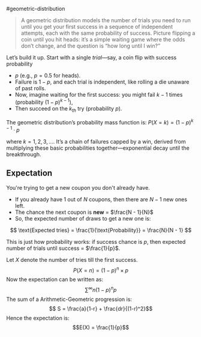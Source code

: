#geometric-distribution

> A geometric distribution models the number of trials you need to run until you get your first success in a sequence of independent attempts, each with the same probability of success. Picture flipping a coin until you hit heads: it’s a simple waiting game where the odds don’t change, and the question is “how long until I win?”

Let’s build it up. Start with a single *trial*—say, a coin flip with success probability
- $p$ (e.g., $p = 0.5$ for heads). 
- Failure is $1 - p$, and each trial is independent, like rolling a die unaware of past rolls. 
- Now, imagine waiting for the first success: you might fail $k-1$ times (probability $(1-p)^{k-1}$), 
- Then succeed on the $k_{th}$ try (probability $p$). 

The geometric distribution’s probability mass function is:
$P(X = k) = (1-p)^{k-1} \cdot p$

where $k = 1, 2, 3, \ldots$. It’s a chain of failures capped by a win, derived from multiplying these basic probabilities together—exponential decay until the breakthrough.

## Expectation

You're trying to get a new coupon you don't already have.

* If you already have 1 out of $N$ coupons, then there are $N - 1$ new ones left.
* The chance the next coupon is **new** = $\frac{N - 1}{N}$
* So, the expected number of draws to get a new one is:

$$
\text{Expected tries} = \frac{1}{\text{Probability}} = \frac{N}{N - 1}
$$

This is just how probability works: if success chance is $p$, then expected number of trials until success = $\frac{1}{p}$.

Let $X$ denote the number of tries till the first success.
$$P(X=n) = (1-p)^n \times p$$
Now the expectation can be written as:
$$\sum^\infty n (1-p)^n p $$
The sum of a Arithmetic-Geometric progression is:
$$ S = \frac{a}{1-r} + \frac{dr}{(1-r)^2}$$
Hence the expectation is:
$$E(X) = \frac{1}{p}$$ 

